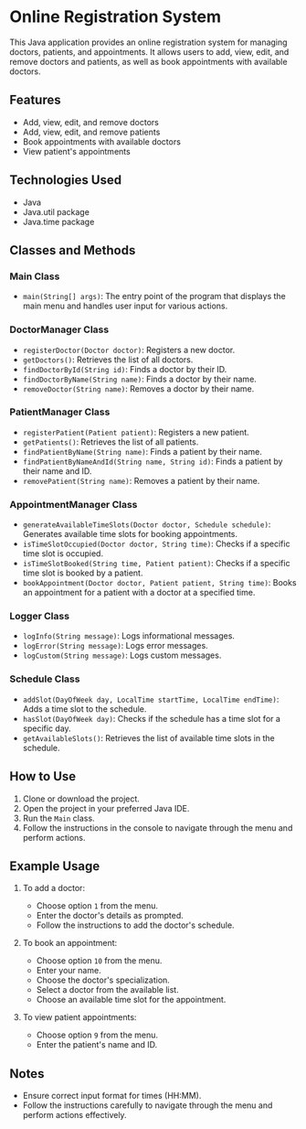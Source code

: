 # Online Registration System

This Java application provides an online registration system for managing doctors, patients, and appointments. It allows users to add, view, edit, and remove doctors and patients, as well as book appointments with available doctors.

## Features

- Add, view, edit, and remove doctors
- Add, view, edit, and remove patients
- Book appointments with available doctors
- View patient's appointments

## Technologies Used

- Java
- Java.util package
- Java.time package

## Classes and Methods

### Main Class
- `main(String[] args)`: The entry point of the program that displays the main menu and handles user input for various actions.

### DoctorManager Class
- `registerDoctor(Doctor doctor)`: Registers a new doctor.
- `getDoctors()`: Retrieves the list of all doctors.
- `findDoctorById(String id)`: Finds a doctor by their ID.
- `findDoctorByName(String name)`: Finds a doctor by their name.
- `removeDoctor(String name)`: Removes a doctor by their name.

### PatientManager Class
- `registerPatient(Patient patient)`: Registers a new patient.
- `getPatients()`: Retrieves the list of all patients.
- `findPatientByName(String name)`: Finds a patient by their name.
- `findPatientByNameAndId(String name, String id)`: Finds a patient by their name and ID.
- `removePatient(String name)`: Removes a patient by their name.

### AppointmentManager Class
- `generateAvailableTimeSlots(Doctor doctor, Schedule schedule)`: Generates available time slots for booking appointments.
- `isTimeSlotOccupied(Doctor doctor, String time)`: Checks if a specific time slot is occupied.
- `isTimeSlotBooked(String time, Patient patient)`: Checks if a specific time slot is booked by a patient.
- `bookAppointment(Doctor doctor, Patient patient, String time)`: Books an appointment for a patient with a doctor at a specified time.

### Logger Class
- `logInfo(String message)`: Logs informational messages.
- `logError(String message)`: Logs error messages.
- `logCustom(String message)`: Logs custom messages.

### Schedule Class
- `addSlot(DayOfWeek day, LocalTime startTime, LocalTime endTime)`: Adds a time slot to the schedule.
- `hasSlot(DayOfWeek day)`: Checks if the schedule has a time slot for a specific day.
- `getAvailableSlots()`: Retrieves the list of available time slots in the schedule.

## How to Use

1. Clone or download the project.
2. Open the project in your preferred Java IDE.
3. Run the `Main` class.
4. Follow the instructions in the console to navigate through the menu and perform actions.

## Example Usage

1. To add a doctor:
    - Choose option `1` from the menu.
    - Enter the doctor's details as prompted.
    - Follow the instructions to add the doctor's schedule.

2. To book an appointment:
    - Choose option `10` from the menu.
    - Enter your name.
    - Choose the doctor's specialization.
    - Select a doctor from the available list.
    - Choose an available time slot for the appointment.

3. To view patient appointments:
    - Choose option `9` from the menu.
    - Enter the patient's name and ID.

## Notes

- Ensure correct input format for times (HH:MM).
- Follow the instructions carefully to navigate through the menu and perform actions effectively.